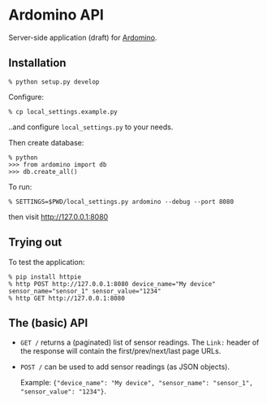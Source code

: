 # Ardomino API

Server-side application (draft) for [Ardomino](https://github.com/alfcrisci/Ardomino).

## Installation

```
% python setup.py develop
```

Configure:

```
% cp local_settings.example.py
```

..and configure ``local_settings.py`` to your needs.

Then create database:

```
% python
>>> from ardomino import db
>>> db.create_all()
```

To run:

```
% SETTINGS=$PWD/local_settings.py ardomino --debug --port 8080
```

then visit http://127.0.0.1:8080


## Trying out

To test the application:

```
% pip install httpie
% http POST http://127.0.0.1:8080 device_name="My device" sensor_name="sensor_1" sensor_value="1234"
% http GET http://127.0.0.1:8080
```


## The (basic) API

* ``GET /`` returns a (paginated) list of sensor readings. The ``Link:`` header
  of the response will contain the first/prev/next/last page URLs.

* ``POST /`` can be used to add sensor readings (as JSON objects).

  Example: ``{"device_name": "My device", "sensor_name": "sensor_1", "sensor_value": "1234"}``.

